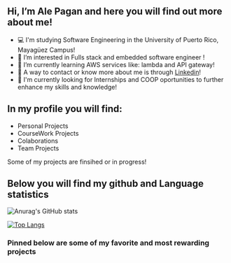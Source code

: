 ## Hi, I’m Ale Pagan and here you will find out more about me!
- 💻 I'm studying Software Engineering in the University of Puerto Rico, Mayagüez Campus!
- 🙂 I’m interested in Fulls stack and embedded software engineer !
- 👀 I’m currently learning AWS services like: lambda and API gateway!
- 👋 A way to contact or know more about me is through [Linkedin](https://www.linkedin.com/in/ale-pagan/)!
- 🔎 I'm currently looking for Internships and COOP oportunities to further enhance my skills and knowledge! 

## In my profile you will find:
- Personal Projects
- CourseWork Projects
- Colaborations 
- Team Projects

Some of my projects are finsihed or in progress!

## Below you will find my github and Language statistics

![Anurag's GitHub stats](https://github-readme-stats.vercel.app/api?username=print-Eruki&count_private=true&show_icons=true&theme=synthwave)

[![Top Langs](https://github-readme-stats.vercel.app/api/top-langs/?username=print-Eruki&layout=compact&hide=makefile,qml)](https://github.com/anuraghazra/github-readme-stats)

### Pinned below are some of my favorite and most rewarding projects

<!---
print-Eruki/print-Eruki is a ✨ special ✨ repository because its `README.md` (this file) appears on your GitHub profile.
You can click the Preview link to take a look at your changes.
--->
